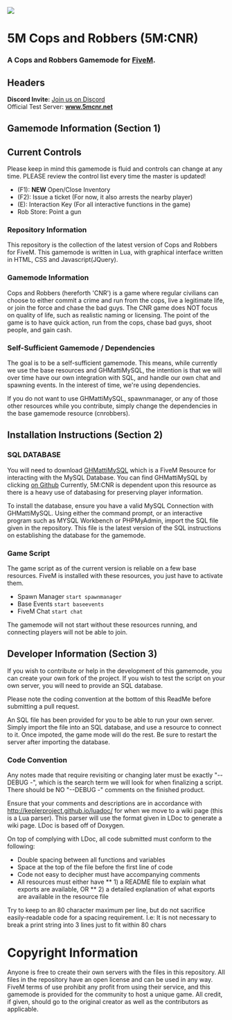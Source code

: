 ![](git_banner.jpg)

# 5M Cops and Robbers (5M:CNR)
### A Cops and Robbers Gamemode for [FiveM](https://fivem.net/). 

## Headers

**Discord Invite:** [Join us on Discord](https://discord.gg/RFpFYhf)  
Official Test Server: **www.5mcnr.net**

## Gamemode Information (Section 1)

## Current Controls

Please keep in mind this gamemode is fluid and controls can change at any time.
PLEASE review the control list every time the master is updated!

* (F1): **NEW** Open/Close Inventory
* (F2): Issue a ticket (For now, it also arrests the nearby player)
* (E): Interaction Key (For all interactive functions in the game)
* Rob Store: Point a gun

### Repository Information

This repository is the collection of the latest version of Cops and Robbers for
FiveM. This gamemode is written in Lua, with graphical interface written in 
HTML, CSS and Javascript(JQuery).

### Gamemode Information 

Cops and Robbers (hereforth 'CNR') is a game where regular civilians can choose
to either commit a crime and run from the cops, live a legitimate life, or 
join the force and chase the bad guys. The CNR game does NOT focus on quality
of life, such as realistic naming or licensing. The point of the game is to 
have quick action, run from the cops, chase bad guys, shoot people, and gain
cash.

### Self-Sufficient Gamemode / Dependencies

The goal is to be a self-sufficient gamemode. This means, while currently we
use the base resources and GHMattiMySQL, the intention is that we will over time
have our own integration with SQL, and handle our own chat and spawning events.
In the interest of time, we're using dependencies.

If you do not want to use GHMattiMySQL, spawnmanager, or any of those other
resources while you contribute, simply change the dependencies in the base
gamemode resource (cnrobbers).

## Installation Instructions (Section 2)

### SQL DATABASE

You will need to download [GHMattiMySQL](https://github.com/GHMatti/ghmattimysql) 
which is a FiveM Resource for interacting with the MySQL Database.
You can find GHMattiMySQL by clicking [on Github](https://github.com/GHMatti/ghmattimysql)
Currently, 5M:CNR is dependent upon this resource as there is a heavy use of 
databasing for preserving player information. 

To install the database, ensure you have a valid MySQL Connection with GHMattiMySQL.
Using either the command prompt, or an interactive program such as MYSQL Workbench or PHPMyAdmin,
import the SQL file given in the repository. This file is the latest version of 
the SQL instructions on establishing the database for the gamemode.

### Game Script

The game script as of the current version is reliable on a few base resources.
FiveM is installed with these resources, you just have to activate them.
* Spawn Manager `start spawnmanager`
* Base Events `start baseevents`
* FiveM Chat `start chat`

The gamemode will not start without these resources running, and connecting
players will not be able to join.

## Developer Information (Section 3)

If you wish to contribute or help in the development of this gamemode, you can 
create your own fork of the project. If you wish to test the script on your own
server, you will need to provide an SQL database.

Please note the coding convention at the bottom of this ReadMe before submitting
a pull request.

An SQL file has been provided for you to be able to run your own server. Simply
import the file into an SQL database, and use a resource to connect to it. Once
impoted, the game mode will do the rest. Be sure to restart the server after 
importing the database.


### Code Convention

Any notes made that require revisiting or changing later must be exactly "-- DEBUG -",
which is the search term we will look for when finalizing a script. There should 
be NO "--DEBUG -" comments on the finished product.

Ensure that your comments and descriptions are in accordance with
http://keplerproject.github.io/luadoc/ for when we move to a wiki page
(this is a Lua parser). This parser will use the format given in LDoc
to generate a wiki page. LDoc is based off of Doxygen.

On top of complying with LDoc, all code submitted must conform to the following:
* Double spacing between all functions and variables
* Space at the top of the file before the first line of code
* Code not easy to decipher must have accompanying comments
* All resources must either have
** 1) a README file to explain what exports are available, OR 
** 2) a detailed explanation of what exports are available in the resource file

Try to keep to an 80 character maximum per line, but do not sacrifice easily-readable code for a spacing requirement.
I.e: It is not necessary to break a print string into 3 lines just to fit within 80 chars

# Copyright Information

Anyone is free to create their own servers with the files in this repository. 
All files in the repository have an open license and can be used in any way. FiveM
terms of use prohibit any profit from using their service, and this gamemode is 
provided for the community to host a unique game. All credit, if given, should
go to the original creator as well as the contributors as applicable.
